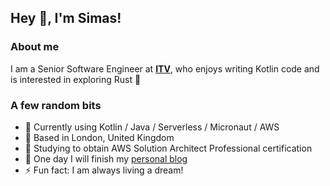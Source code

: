 ## Hey 👋, I'm Simas!

### About me

I am a Senior Software Engineer at **[ITV](https://github.com/ITV)**, who enjoys writing Kotlin code and is interested in exploring Rust 🦀

### A few random bits
- 🔭  Currently using Kotlin / Java / Serverless / Micronaut / AWS
- 📍  Based in London, United Kingdom
- 🌱  Studying to obtain AWS Solution Architect Professional certification
- 👀  One day I will finish my [personal blog](https://www.kairys.me)
- ⚡  Fun fact: I am always living a dream!
